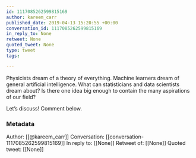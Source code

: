 ```yaml
---
id: 1117085262599815169
author: kareem_carr
published_date: 2019-04-13 15:20:55 +00:00
conversation_id: 1117085262599815169
in_reply_to: None
retweet: None
quoted_tweet: None
type: tweet
tags:

---
```


Physicists dream of a theory of everything. Machine learners dream of general artificial intelligence. What can statisticians and data scientists dream about? Is there one idea big enough to contain the many aspirations of our field? 

Let’s discuss! Comment below.

### Metadata

Author: [[@kareem_carr]]
Conversation: [[conversation-1117085262599815169]]
In reply to: [[None]]
Retweet of: [[None]]
Quoted tweet: [[None]]
